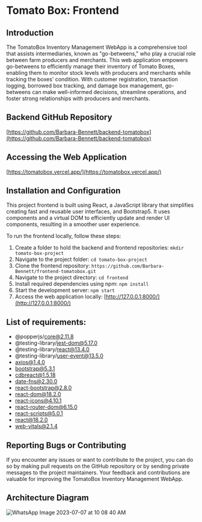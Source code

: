 # Tomato Box: Frontend


## Introduction
The TomatoBox Inventory Management WebApp is a comprehensive tool that assists intermediaries, known as "go-betweens," who play a crucial role between farm producers and merchants. This web application empowers go-betweens to efficiently manage their inventory of Tomato Boxes, enabling them to monitor stock levels with producers and merchants while tracking the boxes' condition. With customer registration, transaction logging, borrowed box tracking, and damage box management, go-betweens can make well-informed decisions, streamline operations, and foster strong relationships with producers and merchants.


## Backend GitHub Repository
[https://github.com/Barbara-Bennett/backend-tomatobox](https://github.com/Barbara-Bennett/backend-tomatobox)


## Accessing the Web Application
[https://tomatobox.vercel.app/](https://tomatobox.vercel.app/)


## Installation and Configuration
This project frontend is built using React, a JavaScript library that simplifies creating fast and reusable user interfaces, and Bootstrap5. It uses components and a virtual DOM to efficiently update and render UI components, resulting in a smoother user experience.

To run the frontend locally, follow these steps:

1. Create a folder to hold the backend and frontend repositories: `mkdir tomato-box-project`
2. Navigate to the project folder: `cd tomato-box-project`
3. Clone the frontend repository: `https://github.com/Barbara-Bennett/frontend-tomatobox.git`
4. Navigate to the project directory: `cd frontend`
5. Install required dependencies using npm: `npm install`
6. Start the development server: `npm start`
7. Access the web application locally: [http://127.0.0.1:8000/](http://127.0.0.1:8000/)


## List of requirements:
- @popperjs/core@2.11.8
- @testing-library/jest-dom@5.17.0
- @testing-library/react@13.4.0
- @testing-library/user-event@13.5.0
- axios@1.4.0
- bootstrap@5.3.1
- cdbreact@1.5.18
- date-fns@2.30.0
- react-bootstrap@2.8.0
- react-dom@18.2.0
- react-icons@4.10.1
- react-router-dom@6.15.0
- react-scripts@5.0.1
- react@18.2.0
- web-vitals@2.1.4


## Reporting Bugs or Contributing
If you encounter any issues or want to contribute to the project, you can do so by making pull requests on the GitHub repository or by sending private messages to the project maintainers. Your feedback and contributions are valuable for improving the TomatoBox Inventory Management WebApp.


## Architecture Diagram
![WhatsApp Image 2023-07-07 at 10 08 40 AM](https://github.com/Barbara-Bennett/backend-tomatobox/assets/97815099/210a0b7a-f101-41ea-80e6-f707702bc948)



